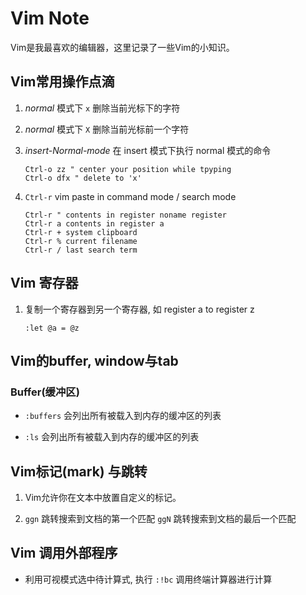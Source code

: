 # Vim Note

Vim是我最喜欢的编辑器，这里记录了一些Vim的小知识。

## Vim常用操作点滴

1. *normal* 模式下 `x` 删除当前光标下的字符

1. *normal* 模式下 `X` 删除当前光标前一个字符

1. *insert-Normal-mode* 在 insert 模式下执行 normal 模式的命令

    ```vim
    Ctrl-o zz " center your position while tpyping
    Ctrl-o dfx " delete to 'x'
    ```

1. `Ctrl-r` vim paste in command mode / search mode

    ```vim
    Ctrl-r " contents in register noname register
    Ctrl-r a contents in register a
    Ctrl-r + system clipboard
    Ctrl-r % current filename
    Ctrl-r / last search term
    ```

## Vim 寄存器

1. 复制一个寄存器到另一个寄存器, 如 register a to register z

    ```vim
    :let @a = @z
    ```

## Vim的buffer, window与tab

### Buffer(缓冲区)

* `:buffers` 会列出所有被载入到内存的缓冲区的列表

* `:ls` 会列出所有被载入到内存的缓冲区的列表

## Vim标记(mark) 与跳转

1. Vim允许你在文本中放置自定义的标记。

1. `ggn` 跳转搜索到文档的第一个匹配 `ggN` 跳转搜索到文档的最后一个匹配

## Vim 调用外部程序

* 利用可视模式选中待计算式, 执行 `:!bc` 调用终端计算器进行计算

